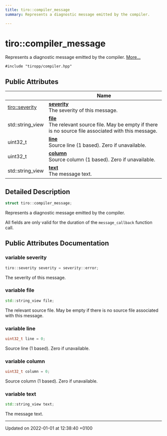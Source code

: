 ```yaml
---
title: tiro::compiler_message
summary: Represents a diagnostic message emitted by the compiler. 

---
```


# tiro::compiler_message



Represents a diagnostic message emitted by the compiler.  [More...](#detailed-description)


`#include "tiropp/compiler.hpp"`

## Public Attributes

|                | Name           |
| -------------- | -------------- |
| [tiro::severity](/docs/api/namespaces/namespacetiro#enum-severity) | **[severity](/docs/api/classes/structtiro_1_1compiler__message#variable-severity)** <br>The severity of this message.  |
| std::string&#95;view | **[file](/docs/api/classes/structtiro_1_1compiler__message#variable-file)** <br>The relevant source file. May be empty if there is no source file associated with this message.  |
| uint32&#95;t | **[line](/docs/api/classes/structtiro_1_1compiler__message#variable-line)** <br>Source line (1 based). Zero if unavailable.  |
| uint32&#95;t | **[column](/docs/api/classes/structtiro_1_1compiler__message#variable-column)** <br>Source column (1 based). Zero if unavailable.  |
| std::string&#95;view | **[text](/docs/api/classes/structtiro_1_1compiler__message#variable-text)** <br>The message text.  |

## Detailed Description

```cpp
struct tiro::compiler_message;
```

Represents a diagnostic message emitted by the compiler. 

All fields are only valid for the duration of the `message_callback` function call. 

## Public Attributes Documentation

### variable severity

```cpp
tiro::severity severity = severity::error;
```

The severity of this message. 

### variable file

```cpp
std::string_view file;
```

The relevant source file. May be empty if there is no source file associated with this message. 

### variable line

```cpp
uint32_t line = 0;
```

Source line (1 based). Zero if unavailable. 

### variable column

```cpp
uint32_t column = 0;
```

Source column (1 based). Zero if unavailable. 

### variable text

```cpp
std::string_view text;
```

The message text. 

-------------------------------

Updated on 2022-01-01 at 12:38:40 +0100
